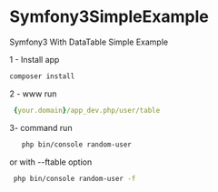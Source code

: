 # Symfony3SimpleExample
Symfony3 With DataTable Simple Example


1 - Install app
 ``` bash
composer install
```
2 - www run
``` yml
 {your.domain}/app_dev.php/user/table
 ```
 3- command run
``` bash
   php bin/console random-user
```
or with --ftable option
``` bash
 php bin/console random-user -f
```
